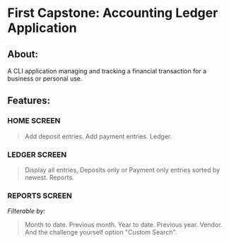 # First Capstone: Accounting Ledger Application
## About: 
A CLI application managing and tracking a financial transaction for a business or personal use.
## Features:
### HOME SCREEN
> Add deposit entries.
> Add payment entries.
> Ledger.
### LEDGER SCREEN
> Display all entries, Deposits only or Payment only entries sorted by newest.
> Reports.
### REPORTS SCREEN
*Filterable by:*
> Month to date.
> Previous month.
> Year to date.
> Previous year.
> Vendor.
> And the challenge yourself option "Custom Search".
